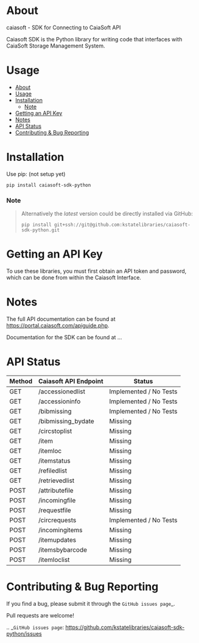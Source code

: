 # About
caiasoft - SDK for Connecting to CaiaSoft API

Caiasoft SDK is the Python library for writing code that interfaces with CaiaSoft Storage Management System.

# Usage

- [About](#about)
- [Usage](#usage)
- [Installation](#installation)
    - [Note](#note)
- [Getting an API Key](#getting-an-api-key)
- [Notes](#notes)
- [API Status](#api-status)
- [Contributing & Bug Reporting](#contributing--bug-reporting)

# Installation

Use pip: (not setup yet)

```
pip install caiasoft-sdk-python
```

### Note 
>

>Alternatively the _latest_ version could be directly installed via GitHub:
>```
>pip install git+ssh://git@github.com:kstatelibraries/caiasoft-sdk-python.git
>```

# Getting an API Key


To use these libraries, you must first obtain an API token and password,
which can be done from within the Caiasoft Interface.


# Notes
The full API documentation can be found at https://portal.caiasoft.com/apiguide.php.

Documentation for the SDK can be found at ...

# API Status
| Method | Caiasoft API Endpoint | Status |
| ------ | --------------------- | ------ |
| GET    | /accessionedlist      | Implemented / No Tests |
| GET    | /accessioninfo        | Implemented / No Tests |
| GET    | /bibmissing           | Implemented / No Tests |
| GET    | /bibmissing_bydate    | Missing |
| GET    | /circstoplist         | Missing |
| GET    | /item                 | Missing |
| GET    | /itemloc              | Missing |
| GET    | /itemstatus           | Missing |
| GET    | /refiledlist          | Missing |
| GET    | /retrievedlist        | Missing |
| POST   | /attributefile        | Missing |
| POST   | /incomingfile         | Missing |
| POST   | /requestfile          | Missing |
| POST   | /circrequests         | Implemented / No Tests |
| POST   | /incomingitems        | Missing |
| POST   | /itemupdates          | Missing |
| POST   | /itemsbybarcode       | Missing |
| POST   | /itemloclist          | Missing |

# Contributing & Bug Reporting

If you find a bug, please submit it through the `GitHub issues page`_.

Pull requests are welcome!

.. _`GitHub issues page`: https://github.com/kstatelibraries/caiasoft-sdk-python/issues
